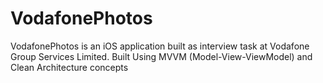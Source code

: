 # VodafonePhotos
VodafonePhotos is an iOS application built as interview task at Vodafone Group Services Limited. Built Using MVVM (Model-View-ViewModel) and Clean Architecture concepts
